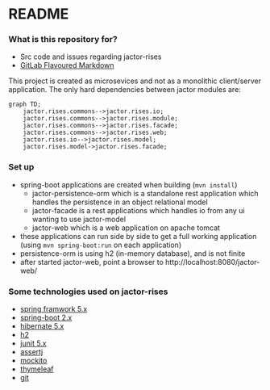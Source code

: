 # README #

### What is this repository for? ###

* Src code and issues regarding jactor-rises
* [GitLab Flavoured Markdown](https://gitlab.com/help/user/markdown)

This project is created as microsevices and not as a monolithic client/server application.
The only hard dependencies between jactor modules are:

```mermaid
graph TD;
    jactor.rises.commons-->jactor.rises.io;
    jactor.rises.commons-->jactor.rises.module;
    jactor.rises.commons-->jactor.rises.facade;
    jactor.rises.commons-->jactor.rises.web;
    jactor.rises.io-->jactor.rises.model;
    jactor.rises.model->jactor.rises.facade;
```

### Set up ###

* spring-boot applications are created when building (`mvn install`)
    * jactor-persistence-orm which is a standalone rest application which handles the persistence in an object relational model
    * jactor-facade is a rest applications which handles io from any ui wanting to use jactor-model
    * jactor-web which is a web application on apache tomcat
* these applications can run side by side to get a full working application (using `mvn spring-boot:run` on each application)
* persistence-orm is using h2 (in-memory database), and is not finite
* after started jactor-web, point a browser to http://localhost:8080/jactor-web/

### Some technologies used on jactor-rises ###

* [spring framwork 5.x](https://spring.io/projects/spring-framework)
* [spring-boot 2.x](https://spring.io/projects/spring-boot)
* [hibernate 5.x](http://hibernate.org/orm/)
* [h2](http://h2database.com)
* [junit 5.x](https://junit.org/junit5/)
* [assertj](https://joel-costigliola.github.io/assertj/)
* [mockito](http://site.mockito.org)
* [thymeleaf](https://www.thymeleaf.org)
* [git](https://git-scm.com)
